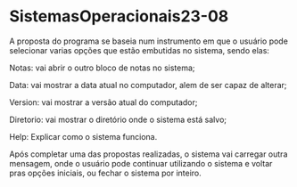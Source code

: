# SistemasOperacionais23-08

A proposta do programa se baseia num instrumento em que o usuário pode selecionar varias opções que estão embutidas no sistema, sendo elas:

Notas: vai abrir o outro bloco de notas no sistema;

Data: vai mostrar a data atual no computador, alem de ser capaz de alterar;

Version: vai mostrar a versão atual do computador;

Diretorio: vai mostrar o diretório onde o sistema está salvo;

Help: Explicar como o sistema funciona.

Após completar uma das propostas realizadas, o sistema vai carregar outra mensagem, onde o usuário pode continuar utilizando o sistema e voltar pras opções iniciais, ou fechar o sistema por inteiro.
